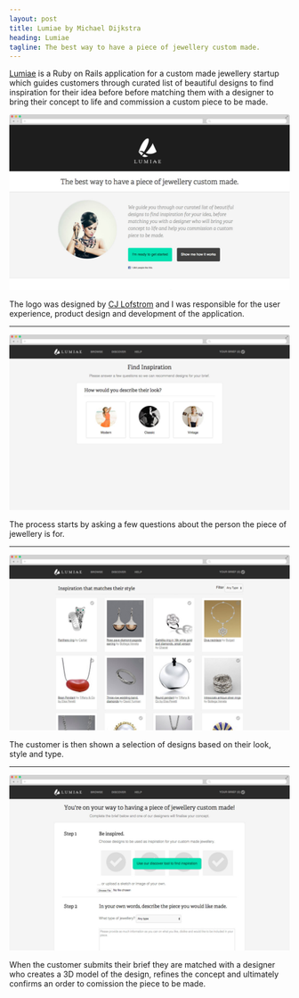 ```yaml
---
layout: post
title: Lumiae by Michael Dijkstra
heading: Lumiae
tagline: The best way to have a piece of jewellery custom made.
---
```


[Lumiae](http://lumiae.com) is a Ruby on Rails application for a custom made jewellery startup
which guides customers through curated list of beautiful designs to find inspiration for their idea
before  before matching them with a designer to bring their concept to life
and commission a custom piece to be made.

![Lumiae Home](/assets/img/lumiae/lumiae-1.jpg)

The logo was designed by [CJ Lofstrom](http://cjlofstrom.com) and I was
responsible for the user experience, product design and development of the
application.

***

![Lumiae Questions](/assets/img/lumiae/lumiae-2.jpg)

The process starts by asking a few questions about the person the piece of jewellery is for.

***

![Lumiae ](/assets/img/lumiae/lumiae-3.jpg)

The customer is then shown a selection of designs based on their look, style and
type.


***

![Lumiae ](/assets/img/lumiae/lumiae-4.jpg)

When the customer submits their brief they are matched with a designer who
creates a 3D model of the design, refines the concept and ultimately 
confirms an order to comission the piece to be made.
